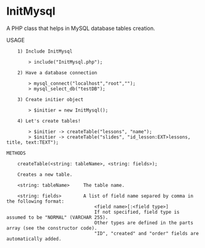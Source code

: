 InitMysql
=========

A PHP class that helps in MySQL database tables creation.

  USAGE
	
		1) Include InitMysql
			
			> include("InitMysql.php");
			
		2) Have a database connection
			
			> mysql_connect("localhost","root","");
			> mysql_select_db("testDB");		
			
		3) Create initier object
			
			> $initier = new InitMysql();
			
		4) Let's create tables!
			
			> $initier -> createTable("lessons", "name");
			> $initier -> createTable("slides", "id_lesson:EXT>lessons, title, text:TEXT");
			
	METHODS
	
		createTable(<string: tableName>, <string: fields>);
		
		Creates a new table.
		
		<string: tableName> 	The table name.
		
		<string: fields> 		A list of field name separed by comma in the following format:
									<field name>[:<field type>]
									If not specified, field type is assumed to be "NORMAL" (VARCHAR 255).
									Other types are defined in the parts array (see the constructor code).
									"ID", "created" and "order" fields are automatically added.

